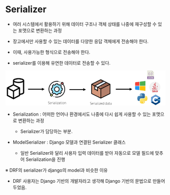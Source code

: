 # Serializer

- 여러 시스템에서 활용하기 위해 데이터 구조나 객체 상태를 나중에 재구성할 수 있는 포맷으로 변환하는 과정

- 장고에서만 사용할 수 있는 데이터를 다양한 응답 객체에게 전송해야 한다.
- 이때, 사용가능한 형식으로 전송해야 한다.
- serializer를 이용해 유연한 데이터로 전송할 수 있다.

![alt text](img/image.png)

- Serialization : 어떠한 언어나 환경에서도 나중에 다시 쉽게 사용할 수 있는 포맷으로 변환하는 과정
    - Serializer가 담당하는 부분.

- ModelSerializer : Django 모델과 연결된 Serializer 클래스
    - 일반 Serializer와 달리 사용자 입력 데이터를 받아 자동으로 모델 필드에 맞추어 Serialization을 진행

※ DRF의 serializer가 django의 model과 비슷한 이유  
- DRF 사용자는 Django 기반의 개발자라고 생각해 Django 기반의 문법으로 만들어두었음.